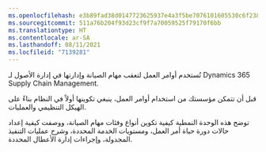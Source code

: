 ```yaml
---
ms.openlocfilehash: e3b89fad38d0147723625937e4a3f5be7076101605530c6f2380e0234c1477e2
ms.sourcegitcommit: 511a76b204f93d23cf9f7a70059525f79170f6bb
ms.translationtype: HT
ms.contentlocale: ar-SA
ms.lasthandoff: 08/11/2021
ms.locfileid: "7139281"
---
```

تُستخدم أوامر العمل لتعقب مهام الصيانة وإدارتها في إدارة الأصول لـ Dynamics 365 Supply Chain Management. 

قبل أن تتمكن مؤسستك من استخدام أوامر العمل، ينبغي تكوينها أولاً في النظام بناءً على الهيكل التنظيمي والعمليات. 

توضح هذه الوحدة النمطية كيفية تكوين أنواع وفئات مهام الصيانة، ووصفت كيفية إعداد حالات دورة حياة أمر العمل، ومستويات الخدمة المحددة، وشرح عمليات التنفيذ المجدولة، وإجراءات إدارة الأعطال المحددة. 

